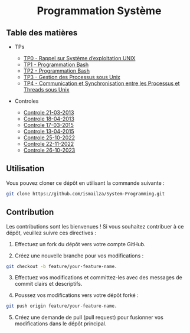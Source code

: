 <h1 align="center">Programmation Système</h1>

## Table des matières

- TPs
  - [TP0 - Rappel sur Système d’exploitation UNIX](https://github.com/ismailza/System-Programming/tree/main/TP0)
  - [TP1 - Programmation Bash](https://github.com/ismailza/System-Programming/tree/main/TP1)
  - [TP2 - Programmation Bash](https://github.com/ismailza/System-Programming/tree/main/TP2)
  - [TP3 - Gestion des Processus sous Unix](https://github.com/ismailza/System-Programming/tree/main/TP3)
  - [TP4 - Communication et Synchronisation entre les Processus et Threads sous Unix](https://github.com/ismailza/System-Programming/tree/main/TP4)

- Controles
  - [Controle 21-03-2013](https://github.com/ismailza/System-Programming/tree/main/Controles/21-03-2013)
  - [Controle 18-04-2013](https://github.com/ismailza/System-Programming/tree/main/Controles/18-04-2013)
  - [Controle 17-03-2015](https://github.com/ismailza/System-Programming/tree/main/Controles/17-03-2015)
  - [Controle 13-04-2015](https://github.com/ismailza/System-Programming/tree/main/Controles/13-04-2015)
  - [Controle 25-10-2022](https://github.com/ismailza/System-Programming/tree/main/Controles/25-10-2022)
  - [Controle 22-11-2022](https://github.com/ismailza/System-Programming/tree/main/Controles/22-11-2022)
  - [Controle 26-10-2023](https://github.com/ismailza/System-Programming/tree/main/Controles/26-10-2023)

## Utilisation

Vous pouvez cloner ce dépôt en utilisant la commande suivante :
```bash
git clone https://github.com/ismailza/System-Programming.git
```

## Contribution

Les contributions sont les bienvenues ! Si vous souhaitez contribuer à ce dépôt, veuillez suivre ces directives :

1. Effectuez un fork du dépôt vers votre compte GitHub.

2. Créez une nouvelle branche pour vos modifications :
  ```bash
  git checkout -b feature/your-feature-name.
  ```

3. Effectuez vos modifications et committez-les avec des messages de commit clairs et descriptifs.
   
4. Poussez vos modifications vers votre dépôt forké :
  ```bash 
  git push origin feature/your-feature-name.
  ```

5. Créez une demande de pull (pull request) pour fusionner vos modifications dans le dépôt principal.

